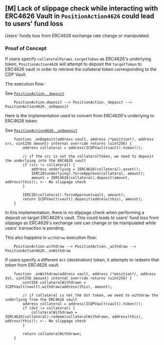 ## [M] Lack of slippage check while interacting with ERC4626 Vault in `PositionAction4626` could lead to users' fund loss

Users' funds loss from ERC4626 exchange rate change or manipulated.

### Proof of Concept

If users specify `collateralParams.targetToken` as ERC4626's underlying token, `PositionAction4626` will attempt to deposit the `targetToken` to ERC4626 vault in order to retrieve the collateral token corresponding to the CDP Vault.

The execution flow:

See [`PositionAction._deposit`](relative_path_091409:src/proxy/PositionAction.sol#L502-L527)

```
    PositionAction.deposit --> PositionAction._deposit --> PositionAction4626._onDeposit
```

Here is the implementation used to convert from ERC4626's underlying to ERC4626 token:

See [`PositionAction4626._onDeposit`](relative_path_091409:src/proxy/PositionAction4626.sol#L41-L53)

```
    function _onDeposit(address vault, address /*position*/, address src, uint256 amount) internal override returns (uint256) {
        address collateral = address(ICDPVault(vault).token());

        // if the src is not the collateralToken, we need to deposit the underlying into the ERC4626 vault
        if (src != collateral) {
            address underlying = IERC4626(collateral).asset();
            IERC20(underlying).forceApprove(collateral, amount);
            amount = IERC4626(collateral).deposit(amount, address(this)); <-- No slippage check
        }

        IERC20(collateral).forceApprove(vault, amount);
        return ICDPVault(vault).deposit(address(this), amount);
    }
```

In this implementation, there is no slippage check when performing a deposit on target ERC4626's vault. This could leads to users' fund loss from slippage as ERC4626's exchange rate can change or be manipulated while users' transaction is pending.

This also happens in `withdraw` execution flow:

```
    PositionAction.withdraw --> PositionAction._withdraw --> PositionAction4626._onWithdraw  
```

If users specify a different `dst` (destination) token, it attempts to redeem that token from ERC4626 vault.

```
    function _onWithdraw(address vault, address /*position*/, address dst, uint256 amount) internal override returns (uint256) {
        uint256 collateralWithdrawn = ICDPVault(vault).withdraw(address(this), amount);

        // if collateral is not the dst token, we need to withdraw the underlying from the ERC4626 vault
        address collateral = address(ICDPVault(vault).token());
        if (dst != collateral) {
            collateralWithdrawn = IERC4626(collateral).redeem(collateralWithdrawn, address(this), address(this)); <-- No slippage check
        }

        return collateralWithdrawn;
    }
```



